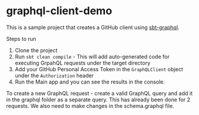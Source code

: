 # graphql-client-demo

This is a sample project that creates a GitHub client using [sbt-graphql](https://github.com/muuki88/sbt-graphql).

Steps to run
1. Clone the project
2. Run `sbt clean compile` - This will add auto-generated code for executing GrpahQL requests under the target directory
3. Add your GitHub Personal Access Token in the `GraphQLClient` object under the `Authorization` header
4. Run the Main app and you can see the results in the console. 


To create a new GraphQL request - create a valid GraphQL query and add it in the graphql folder as a separate query. This has already been done for 2 requests. We also need to make changes in the schema.graphql file. 
